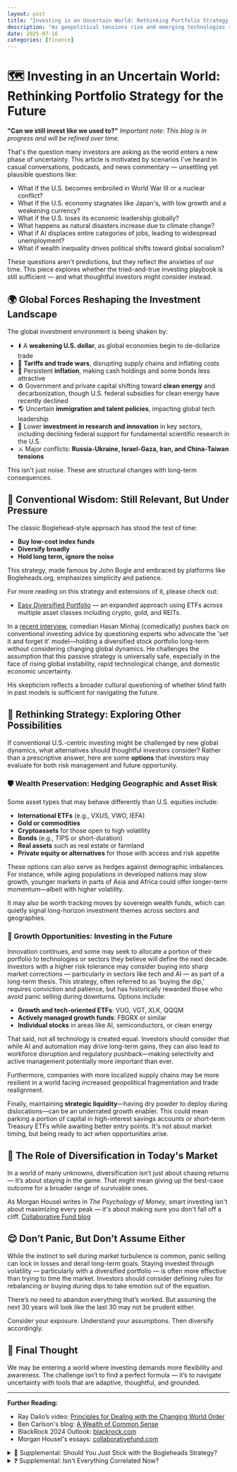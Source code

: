 ```yaml
---
layout: post
title: "Investing in an Uncertain World: Rethinking Portfolio Strategy for the Future"
description: "As geopolitical tensions rise and emerging technologies reshape the global economy, investors must ask: can traditional strategies still deliver?"
date: 2025-07-16
categories: [finance]
---
```


# 🗺️ Investing in an Uncertain World: Rethinking Portfolio Strategy for the Future


**"Can we still invest like we used to?"**
*Important note: This blog is in progress and will be refined over time.*

That's the question many investors are asking as the world enters a new phase of uncertainty. This article is motivated by scenarios I've heard in casual conversations, podcasts, and news commentary — unsettling yet plausible questions like:

- What if the U.S. becomes embroiled in World War III or a nuclear conflict?
- What if the U.S. economy stagnates like Japan's, with low growth and a weakening currency?
- What if the U.S. loses its economic leadership globally?
- What happens as natural disasters increase due to climate change?
- What if AI displaces entire categories of jobs, leading to widespread unemployment?
- What if wealth inequality drives political shifts toward global socialism?

These questions aren't predictions, but they reflect the anxieties of our time. This piece explores whether the tried-and-true investing playbook is still sufficient — and what thoughtful investors might consider instead.

## 🌍 Global Forces Reshaping the Investment Landscape

The global investment environment is being shaken by:

- ⬇️ A **weakening U.S. dollar**, as global economies begin to de-dollarize trade
- 📆 **Tariffs and trade wars**, disrupting supply chains and inflating costs
- 💸 Persistent **inflation**, making cash holdings and some bonds less attractive
- ♻️ Government and private capital shifting toward **clean energy** and decarbonization, though U.S. federal subsidies for clean energy have recently declined
- 🌎 Uncertain **immigration and talent policies**, impacting global tech leadership
- 🔬 Lower **investment in research and innovation** in key sectors, including declining federal support for fundamental scientific research in the U.S.
- ⚔️ Major conflicts: **Russia-Ukraine, Israel-Gaza, Iran, and China-Taiwan tensions**

This isn't just noise. These are structural changes with long-term consequences.

## 👵️ Conventional Wisdom: Still Relevant, But Under Pressure

The classic Boglehead-style approach has stood the test of time:

- **Buy low-cost index funds**
- **Diversify broadly**
- **Hold long term, ignore the noise**

This strategy, made famous by John Bogle and embraced by platforms like Bogleheads.org, emphasizes simplicity and patience.

For more reading on this strategy and extensions of it, please check out:

- [Easy Diversified Portfolio](https://jamestsay-12.github.io/blog-site/finance/2025/07/12/Easy-Diversified-Portfolio.html) — an expanded approach using ETFs across multiple asset classes including crypto, gold, and REITs.
  
In a [recent interview](https://www.youtube.com/watch?v=V360AygOv7A), comedian Hasan Minhaj (comedically) pushes back on conventional investing advice by questioning experts who advocate the 'set it and forget it' model—holding a diversified stock portfolio long-term without considering changing global dynamics. He challenges the assumption that this passive strategy is universally safe, especially in the face of rising global instability, rapid technological change, and domestic economic uncertainty. 

His skepticism reflects a broader cultural questioning of whether blind faith in past models is sufficient for navigating the future.

## 🔄 Rethinking Strategy: Exploring Other Possibilities

If conventional U.S.-centric investing might be challenged by new global dynamics, what alternatives should thoughtful investors consider? Rather than a prescriptive answer, here are some **options** that investors may evaluate for both risk management and future opportunity.

### 🛡️ Wealth Preservation: Hedging Geographic and Asset Risk

Some asset types that may behave differently than U.S. equities include:

- **International ETFs** (e.g., VXUS, VWO, IEFA)
- **Gold or commodities**
- **Cryptoassets** for those open to high volatility
- **Bonds** (e.g., TIPS or short-duration)
- **Real assets** such as real estate or farmland
- **Private equity or alternatives** for those with access and risk appetite

These options can also serve as hedges against demographic imbalances. For instance, while aging populations in developed nations may slow growth, younger markets in parts of Asia and Africa could offer longer-term momentum—albeit with higher volatility.

It may also be worth tracking moves by sovereign wealth funds, which can quietly signal long-horizon investment themes across sectors and geographies.

### 🚀 Growth Opportunities: Investing in the Future

Innovation continues, and some may seek to allocate a portion of their portfolio to technologies or sectors they believe will define the next decade. Investors with a higher risk tolerance may consider buying into sharp market corrections — particularly in sectors like tech and AI — as part of a long-term thesis. This strategy, often referred to as 'buying the dip,' requires conviction and patience, but has historically rewarded those who avoid panic selling during downturns. Options include:

- **Growth and tech-oriented ETFs**: VUG, VGT, XLK, QQQM
- **Actively managed growth funds**: FBGRX or similar
- **Individual stocks** in areas like AI, semiconductors, or clean energy

That said, not all technology is created equal. Investors should consider that while AI and automation may drive long-term gains, they can also lead to workforce disruption and regulatory pushback—making selectivity and active management potentially more important than ever.

Furthermore, companies with more localized supply chains may be more resilient in a world facing increased geopolitical fragmentation and trade realignment.

Finally, maintaining **strategic liquidity**—having dry powder to deploy during dislocations—can be an underrated growth enabler. This could mean parking a portion of capital in high-interest savings accounts or short-term Treasury ETFs while awaiting better entry points. It's not about market timing, but being ready to act when opportunities arise.

## 🤔 The Role of Diversification in Today's Market

In a world of many unknowns, diversification isn’t just about chasing returns — it’s about staying in the game. That might mean giving up the best-case outcome for a broader range of survivable ones.

As Morgan Housel writes in *The Psychology of Money*, smart investing isn't about maximizing every peak — it's about making sure you don't fall off a cliff. [Collaborative Fund blog](https://www.collaborativefund.com/blog/)

## 😌 Don’t Panic, But Don’t Assume Either

While the instinct to sell during market turbulence is common, panic selling can lock in losses and derail long-term goals. Staying invested through volatility — particularly with a diversified portfolio — is often more effective than trying to time the market. Investors should consider defining rules for rebalancing or buying during dips to take emotion out of the equation.

There’s no need to abandon everything that’s worked. But assuming the next 30 years will look like the last 30 may not be prudent either.

Consider your exposure. Understand your assumptions. Then diversify accordingly.

## 📌 Final Thought

We may be entering a world where investing demands more flexibility and awareness. The challenge isn’t to find a perfect formula — it’s to navigate uncertainty with tools that are adaptive, thoughtful, and grounded.

---

**Further Reading:**
- Ray Dalio’s video: [Principles for Dealing with the Changing World Order](https://www.youtube.com/watch?v=xguam0TKMw8)
- Ben Carlson's blog: [A Wealth of Common Sense](https://awealthofcommonsense.com/)
- BlackRock 2024 Outlook: [blackrock.com](https://www.blackrock.com/us/individual/insights/market-outlook)
- Morgan Housel's essays: [collaborativefund.com](https://www.collaborativefund.com/blog/)

<details>
<summary>📎 Supplemental: Should You Just Stick with the Bogleheads Strategy?</summary>

Many ask: “If the Bogleheads strategy has worked through 100 years of wars, inflation, political shifts, and market crashes — why change now?”

That’s a valid point. The classic approach — buy low-cost index funds, hold for the long term, and don’t try to time the market — has survived:

- World Wars and the Cold War  
- The Great Depression  
- The 1970s stagflation era  
- Dot-com and housing bubbles  
- 2008 financial crisis  
- COVID-19

In all these cases, U.S. stocks eventually recovered and rewarded patient investors.

But today’s structural shifts raise new questions:

### 1. 🇺🇸 U.S. Dominance Is No Longer Guaranteed
The 20th century was a U.S.-led economic era. Today we see a multipolar world: rising powers like China and India, fractured global supply chains, and de-dollarization efforts. Indexes like the S&P 500 may no longer reflect the full opportunity set — or the full risk landscape.

### 2. 🧠 Concentration Risk in Indexes
The S&P 500 is now top-heavy, with over 30% of its weight in just a few tech stocks. That means broad exposure isn’t as diversified as it once was. If AI, big tech, or regulation takes a hit, portfolios may suffer more than expected.

### 3. ⚠️ New Structural Risks
Climate shocks, AI-driven job displacement, geopolitical instability, and wealth inequality all raise risks that are not well-captured in a traditional index. These aren’t short-term cycles — they could shape the next 30 years.

### 4. 🔄 The Case for Evolution, Not Abandonment
It’s not about throwing away the Bogleheads playbook — it’s about **modernizing it**:

| Principle          | Classic Boglehead              | Future-Proofed Approach                               |
|--------------------|--------------------------------|--------------------------------------------------------|
| Diversification     | U.S.-centric index funds        | Add global, real assets, and alternatives             |
| Long-term mindset   | Hold through volatility         | Same — but reassess what “holding” means              |
| Simplicity          | Few low-cost ETFs               | Still simple — but more thoughtful allocations        |

> The Bogleheads philosophy worked because it was adaptive, low-cost, and behavioral. Those values still apply — but the implementation may need to evolve.

</details>

<details>
<summary>❓ Supplemental: Isn't Everything Correlated Now?</summary>

This is a fair concern — one we increasingly hear from investors frustrated that their portfolios didn't behave differently during recent market crashes.

It’s true that in extreme downturns, many asset classes — U.S. stocks, international equities, crypto, and even bonds — may all fall together. We’ve seen this in:

- **March 2020 (COVID crash)**: Broad global selloff  
- **2022 tightening cycle**: Equities, crypto, and fixed income all declined

So yes — correlations rise in a crisis.

### 1. 📉 Correlation ≠ Redundancy
Even if assets dip together during panics, they still tend to recover differently based on their **underlying drivers**:

- International stocks may benefit from commodity cycles or regional demographic growth  
- Crypto is influenced by innovation, decentralization trends, and monetary skepticism  
- Gold and real estate may hedge different risks like inflation or credit tightening  

Over time, imperfect diversification still **smooths the ride**.

### 2. ⚙️ Diversification is about drivers, not just price movement
You want assets exposed to different **macroeconomic levers**:

- U.S. stocks → corporate earnings, domestic policy  
- Gold → inflation and crisis hedging  
- Bonds → interest rates and duration risk  
- Crypto → tech adoption, regulatory cycles  
- International → currency, growth themes, geopolitics  

These respond differently to global events — even if they correlate in brief selloffs.

### 3. 🧩 Diversify across dimensions
- **Geography**: Not all markets react to U.S. politics or Fed decisions  
- **Time horizons**: Cash for short term, growth assets for long  
- **Liquidity**: Some assets move fast, others can’t be sold easily  
- **Structure**: Mix taxable and tax-advantaged accounts  

In short: don’t diversify to avoid every loss — diversify to avoid concentration failure.

</details>

